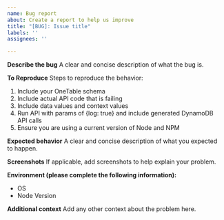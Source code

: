 ```yaml
---
name: Bug report
about: Create a report to help us improve
title: "[BUG]: Issue title"
labels: ''
assignees: ''

---
```


**Describe the bug**
A clear and concise description of what the bug is.

**To Reproduce**
Steps to reproduce the behavior:
1. Include your OneTable schema
2. Include actual API code that is failing
3. Include data values and context values
4. Run API with params of {log: true} and include generated DynamoDB API calls
5. Ensure you are using a current version of Node and NPM

**Expected behavior**
A clear and concise description of what you expected to happen.

**Screenshots**
If applicable, add screenshots to help explain your problem.

**Environment (please complete the following information):**
 - OS
 - Node Version

**Additional context**
Add any other context about the problem here.
